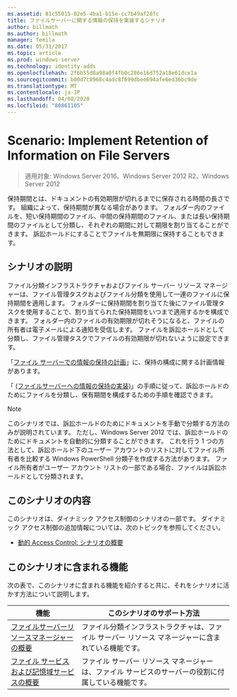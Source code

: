```yaml
---
ms.assetid: 81c55015-82e5-4ba1-b15e-cc7b49af28fc
title: ファイルサーバーに関する情報の保持を実装するシナリオ
author: billmath
ms.author: billmath
manager: femila
ms.date: 05/31/2017
ms.topic: article
ms.prod: windows-server
ms.technology: identity-adds
ms.openlocfilehash: 2f6b55d8a98a0f4fb0c286e16d752a18e61dce1a
ms.sourcegitcommit: b00d7c8968c4adc8f699dbee694afe6ed36bc9de
ms.translationtype: MT
ms.contentlocale: ja-JP
ms.lasthandoff: 04/08/2020
ms.locfileid: "80861105"
---
```

# <a name="scenario-implement-retention-of-information-on-file-servers"></a>Scenario: Implement Retention of Information on File Servers

>適用対象: Windows Server 2016、Windows Server 2012 R2、Windows Server 2012

保持期間とは、ドキュメントの有効期限が切れるまでに保存される時間の長さです。 組織によって、保持期間が異なる場合があります。 フォルダー内のファイルを、短い保持期間のファイル、中間の保持期間のファイル、または長い保持期間のファイルとして分類し、それぞれの期間に対して期限を割り当てることができます。 訴訟ホールドにすることでファイルを無期限に保持することもできます。  
  
## <a name="scenario-description"></a><a name="BKMK_OVER"></a>シナリオの説明  
ファイル分類インフラストラクチャおよびファイル サーバー リソース マネージャーは、ファイル管理タスクおよびファイル分類を使用して一連のファイルに保持期間を適用します。 フォルダーに保持期間を割り当てた後にファイル管理タスクを使用することで、割り当てられた保持期間をいつまで適用するかを構成できます。 フォルダー内のファイルの有効期限が切れそうになると、ファイルの所有者は電子メールによる通知を受信します。 ファイルを訴訟ホールドとして分類し、ファイル管理タスクでファイルの有効期限が切れないように設定できます。  
  
「[ファイル サーバーでの情報の保持の計画](assetId:///edf13190-7077-455a-ac01-f534064a9e0c)」に、保持の構成に関する計画情報があります。  
  
「 [ &#40;ファイルサーバーへの情報の保持の実装&#41;](Deploy-Implementing-Retention-of-Information-on-File-Servers--Demonstration-Steps-.md)」の手順に従って、訴訟ホールドのためにファイルを分類し、保有期間を構成するための手順を確認できます。  
  
> [!NOTE]  
> このシナリオでは、訴訟ホールドのためにドキュメントを手動で分類する方法のみが説明されています。 ただし、Windows Server 2012 では、訴訟ホールドのためにドキュメントを自動的に分類することができます。 これを行う 1 つの方法として、訴訟ホールド下のユーザー アカウントのリストに対してファイル所有者を比較する Windows PowerShell 分類子を作成する方法があります。 ファイル所有者がユーザー アカウント リストの一部である場合、ファイルは訴訟ホールドとして分類されます。  
  
## <a name="in-this-scenario"></a>このシナリオの内容  
このシナリオは、ダイナミック アクセス制御のシナリオの一部です。 ダイナミック アクセス制御の追加情報については、次のトピックを参照してください。  
  
-   [動的 Access Control: シナリオの概要](Dynamic-Access-Control--Scenario-Overview.md)  
  
## <a name="features-included-in-this-scenario"></a><a name="BKMK_NEW"></a>このシナリオに含まれる機能  
次の表で、このシナリオに含まれる機能を紹介すると共に、それをシナリオに活かす方法について説明します。  
  
|機能|このシナリオのサポート方法|  
|-----------|---------------------------------|  
|[ファイルサーバーリソースマネージャーの概要](https://technet.microsoft.com/library/hh831701.aspx)|ファイル分類インフラストラクチャは、ファイル サーバー リソース マネージャーに含まれている機能です。|  
|[ファイル サービスおよび記憶域サービスの概要](https://technet.microsoft.com/library/hh831487.aspx)|ファイル サーバー リソース マネージャーは、ファイル サービスのサーバーの役割に付属している機能です。|  
  
  


